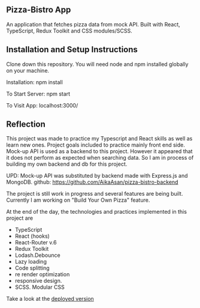 ## Pizza-Bistro App

An application that fetches pizza data from mock API. Built with React, TypeScript, Redux Toolkit and CSS modules/SCSS. 

## Installation and Setup Instructions

Clone down this repository. You will need node and npm installed globally on your machine.

Installation:
npm install

To Start Server:
npm start

To Visit App:
localhost:3000/

## Reflection

This project was made to practice my Typescript and React skills as well as learn new ones. Project goals included to practice mainly front end side. Mock-up API is used as a backend to this project. However it appeared that it does not perform as expected when searching data. So I am in process of building my own backend and db for this project. 

UPD: Mock-up API was substituted by backend made with Express.js and MongoDB. 
github:  https://github.com/AikaAsan/pizza-bistro-backend

The project is still work in progress and several features are being built. Currently I am working on "Build Your Own Pizza" feature. 

At the end of the day, the technologies and practices implemented in this project are 
- TypeScript 
- React (hooks) 
- React-Router v.6
- Redux Toolkit
- Lodash.Debounce
- Lazy loading 
- Code splitting
- re render optimization 
- responsive design. 
- SCSS. Modular CSS


Take a look at the [deployed version](https://pizza-bistro.vercel.app/)
